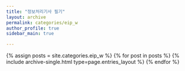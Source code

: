 ```yaml
---
title: "정보처리기사 필기"
layout: archive
permalink: categories/eip_w
author_profile: true
sidebar_main: true

---
```



{% assign posts = site.categories.eip_w %}
{% for post in posts %} {% include archive-single.html type=page.entries_layout %} {% endfor %}
